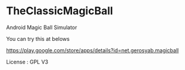 # TheClassicMagicBall
Android Magic Ball Simulator

You can try this at belows

https://play.google.com/store/apps/details?id=net.gerosyab.magicball

License : GPL V3
